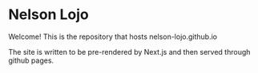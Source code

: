 # Nelson Lojo

Welcome! This is the repository that hosts nelson-lojo.github.io

The site is written to be pre-rendered by Next.js and then served through github pages.
